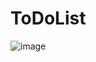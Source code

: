 # ToDoList
![image](https://github.com/user-attachments/assets/5c6903b1-7937-4fe3-b969-8c4e239e31a8)
